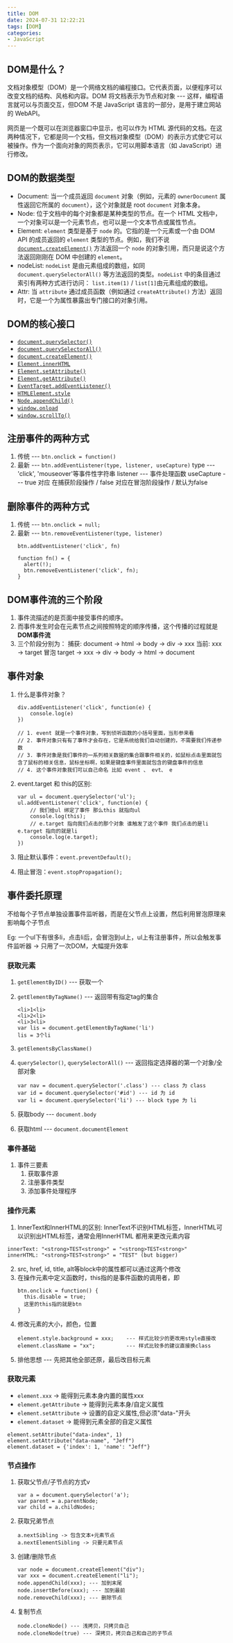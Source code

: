 ```yaml
---
title: DOM
date: 2024-07-31 12:22:21
tags: [DOM]
categories: 
- JavaScript
---
```

## DOM是什么？

文档对象模型（DOM）是一个网络文档的编程接口。它代表页面，以便程序可以改变文档的结构、风格和内容。DOM 将文档表示为节点和对象 --- 这样，编程语言就可以与页面交互，但DOM 不是 JavaScript 语言的一部分，是用于建立网站的 WebAPI。

网页是一个既可以在浏览器窗口中显示，也可以作为 HTML 源代码的文档。在这两种情况下，它都是同一个文档，但文档对象模型（DOM）的表示方式使它可以被操作。作为一个面向对象的网页表示，它可以用脚本语言（如 JavaScript）进行修改。

## DOM的数据类型

* Document: 当一个成员返回 `document` 对象（例如，元素的 `ownerDocument` 属性返回它所属的 `document`），这个对象就是 root `document` 对象本身。
* Node: 位于文档中的每个对象都是某种类型的节点。在一个 HTML 文档中，一个对象可以是一个元素节点，也可以是一个文本节点或属性节点。
* Element: `element` 类型是基于 `node` 的。它指的是一个元素或一个由 DOM API 的成员返回的 `element` 类型的节点。例如，我们不说 [`document.createElement()`](https://developer.mozilla.org/zh-CN/docs/Web/API/Document/createElement) 方法返回一个 `node` 的对象引用，而只是说这个方法返回刚刚在 DOM 中创建的 `element`。
* nodeList: `nodeList` 是由元素组成的数组，如同 `document.querySelectorAll()` 等方法返回的类型。`nodeList` 中的条目通过索引有两种方式进行访问： `list.item(1)` / `list[1]`由元素组成的数组。
* Attr: 当 `attribute` 通过成员函数（例如通过 `createAttribute()` 方法）返回时，它是一个为属性暴露出专门接口的对象引用。

## DOM的核心接口

* [`document.querySelector()`](https://developer.mozilla.org/zh-CN/docs/Web/API/Document/querySelector)
* [`document.querySelectorAll()`](https://developer.mozilla.org/zh-CN/docs/Web/API/Document/querySelectorAll)
* [`document.createElement()`](https://developer.mozilla.org/zh-CN/docs/Web/API/Document/createElement)
* [`Element.innerHTML`](https://developer.mozilla.org/zh-CN/docs/Web/API/Element/innerHTML)
* [`Element.setAttribute()`](https://developer.mozilla.org/zh-CN/docs/Web/API/Element/setAttribute)
* [`Element.getAttribute()`](https://developer.mozilla.org/zh-CN/docs/Web/API/Element/getAttribute)
* [`EventTarget.addEventListener()`](https://developer.mozilla.org/zh-CN/docs/Web/API/EventTarget/addEventListener)
* [`HTMLElement.style`](https://developer.mozilla.org/zh-CN/docs/Web/API/HTMLElement/style)
* [`Node.appendChild()`](https://developer.mozilla.org/zh-CN/docs/Web/API/Node/appendChild)
* [`window.onload`](https://developer.mozilla.org/zh-CN/docs/Web/API/Window/load_event "window.onload")
* [`window.scrollTo()`](https://developer.mozilla.org/zh-CN/docs/Web/API/Window/scrollTo)

## 注册事件的两种方式

1. 传统 --- `btn.onclick = function()`
2. 最新 --- `btn.addEventListener(type, listener, useCapture)`
   type --- 'click', 'mouseover'等事件性字符串
   listener --- 事件处理函数
   useCapture --- true 对应 在捕获阶段操作 / false 对应在冒泡阶段操作 / 默认为false

## 删除事件的两种方式

1. 传统 --- `btn.onclick = null;`
2. 最新 --- `btn.removeEventListener(type, listener)`
   ```点一次就消失
   btn.addEventListener('click', fn)

   function fn() = {
     alert(!);
     btn.removeEventListener('click', fn);
   }
   ```

## DOM事件流的三个阶段

1. 事件流描述的是页面中接受事件的顺序。
2. 而事件发生时会在元素节点之间按照特定的顺序传播，这个传播的过程就是**DOM事件流**
3. 三个阶段分别为：
   捕获: document -> html -> body -> div -> xxx
   当前: xxx -> target
   冒泡 target -> xxx -> div -> body -> html -> document

## 事件对象

1. 什么是事件对象？

   ```
   div.addEventListener('click', function(e) {
       console.log(e)
   })

   // 1. event 就是一个事件对象，写到侦听函数的小括号里面，当形参来看
   // 2. 事件对象只有有了事件才会存在，它是系统给我们自动创建的，不需要我们传递参数
   // 3. 事件对象是我们事件的一系列相关数据的集合跟事件相关的，如鼠标点击里面就包含了鼠标的相关信息，鼠标坐标啊，如果是键盘事件里面就包含的键盘事件的信息
   // 4. 这个事件对象我们可以自己命名 比如 event 、 evt、 e

   ```
2. event.target 和 this的区别:

   ```
   var ul = document.querySelector('ul');
   ul.addEventListener('click', function(e) {
       // 我们给ul 绑定了事件 那么this 就指向ul
       console.log(this);
       // e.target 指向我们点击的那个对象 谁触发了这个事件 我们点击的是li e.target 指向的就是li
       console.log(e.target);
   })
   ```
3. 阻止默认事件：`event.preventDefault();`
4. 阻止冒泡：`event.stopPropagation();`

## 事件委托原理

不给每个子节点单独设置事件监听器，而是在父节点上设置，然后利用冒泡原理来影响每个子节点

Eg: 一个ul下有很多li，点击li后，会冒泡到ul上，ul上有注册事件，所以会触发事件监听器 -> 只用了一次DOM，大幅提升效率

### 获取元素

1. `getElementByID()` --- 获取一个
2. `getElementByTagName()` --- 返回带有指定tag的集合

   ```
   <li>1<li>
   <li>2<li>
   <li>3<li>
   var lis = document.getElementByTagName('li')
   lis = 3个li
   ```
3. `getElementsByClassName()`
4. `querySelector()`, `querySelectorAll()` --- 返回指定选择器的第一个对象/全部对象

   ```
   var nav = document.querySelector('.class') --- class 为 class
   var id = document.querySelector('#id') --- id 为 id
   var li = document.querySelector('li') --- block type 为 li
   ```
5. 获取body --- `document.body`
6. 获取html --- `document.documentElement`

### 事件基础

1. 事件三要素
   1. 获取事件源
   2. 注册事件类型
   3. 添加事件处理程序

### 操作元素

1. InnerText和InnerHTML的区别:
   InnerText不识别HTML标签，InnerHTML可以识别出HTML标签，通常会用InnerHTML
   都用来更改元素内容

```
innerText: "<strong>TEST<strong>" = "<strong>TEST<strong>"
innerHTML: "<strong>TEST<strong>" = "TEST" (but bigger)
```

2. src,  href, id, title, alt等block中的属性都可以通过这两个修改
3. 在操作元素中定义函数时，this指的是事件函数的调用者，即
   ```
   btn.onclick = function() {
     this.disable = true;
     这里的this指的就是btn
   }
   ```
4. 修改元素的大小，颜色，位置
   ```
   element.style.background = xxx;    --- 样式比较少的更改用style直接改
   element.className = "xx";          --- 样式比较多的建议直接换class
   ```
5. 排他思想 --- 先把其他全部还原，最后改目标元素

### 获取元素

* `element.xxx` -> 能得到元素本身内置的属性xxx
* `element.getAttribute` -> 能得到元素本身/自定义属性
* `element.setAttribute` -> 设置的自定义属性,但必须"data-"开头
* `element.dataset` -> 能得到元素全部的自定义属性

```
element.setAttribute("data-index", 1)
element.setAttribute("data-name", "Jeff")
element.dataset = {'index': 1, 'name': "Jeff"}
```

### 节点操作

1. 获取父节点/子节点的方式v

   ```
   var a = document.querySelector('a');
   var parent = a.parentNode;
   var child = a.childNodes;
   ```
2. 获取兄弟节点

   ```
   a.nextSibling -> 包含文本+元素节点
   a.nextElementSibling -> 只要元素节点
   ```
3. 创建/删除节点

   ```
   var node = document.createElement("div");
   var xxx = document.createElement("li");
   node.appendChild(xxx); --- 加到末尾
   node.insertBefore(xxx); --- 加到最前
   node.removeChild(xxx); --- 删除节点
   ```
4. 复制节点

   ```
   node.cloneNode() --- 浅拷贝，只拷贝自己
   node.cloneNode(true) --- 深拷贝，拷贝自己和自己的子节点
   ```
